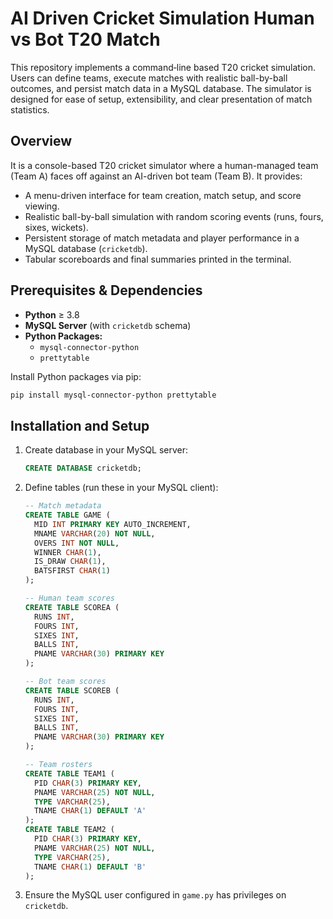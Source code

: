 # AI Driven Cricket Simulation Human vs Bot T20 Match

This repository implements a command‐line based T20 cricket simulation. Users can define teams, execute matches with realistic ball-by-ball outcomes, and persist match data in a MySQL database. The simulator is designed for ease of setup, extensibility, and clear presentation of match statistics.

## Overview
It is a console-based T20 cricket simulator where a human-managed team (Team A) faces off against an AI-driven bot team (Team B). It provides:
- A menu-driven interface for team creation, match setup, and score viewing.
- Realistic ball-by-ball simulation with random scoring events (runs, fours, sixes, wickets).
- Persistent storage of match metadata and player performance in a MySQL database (`cricketdb`).
- Tabular scoreboards and final summaries printed in the terminal.

## Prerequisites & Dependencies
- **Python** ≥ 3.8
- **MySQL Server** (with `cricketdb` schema)
- **Python Packages:**
  - `mysql-connector-python`
  - `prettytable`

Install Python packages via pip:
```bash
pip install mysql-connector-python prettytable
```

## Installation and Setup
1. Create database in your MySQL server:
   ```sql
   CREATE DATABASE cricketdb;
   ```
2. Define tables (run these in your MySQL client):
   ```sql
   -- Match metadata
   CREATE TABLE GAME (
     MID INT PRIMARY KEY AUTO_INCREMENT,
     MNAME VARCHAR(20) NOT NULL,
     OVERS INT NOT NULL,
     WINNER CHAR(1),
     IS_DRAW CHAR(1),
     BATSFIRST CHAR(1)
   );

   -- Human team scores
   CREATE TABLE SCOREA (
     RUNS INT,
     FOURS INT,
     SIXES INT,
     BALLS INT,
     PNAME VARCHAR(30) PRIMARY KEY
   );

   -- Bot team scores
   CREATE TABLE SCOREB (
     RUNS INT,
     FOURS INT,
     SIXES INT,
     BALLS INT,
     PNAME VARCHAR(30) PRIMARY KEY
   );

   -- Team rosters
   CREATE TABLE TEAM1 (
     PID CHAR(3) PRIMARY KEY,
     PNAME VARCHAR(25) NOT NULL,
     TYPE VARCHAR(25),
     TNAME CHAR(1) DEFAULT 'A'
   );
   CREATE TABLE TEAM2 (
     PID CHAR(3) PRIMARY KEY,
     PNAME VARCHAR(25) NOT NULL,
     TYPE VARCHAR(25),
     TNAME CHAR(1) DEFAULT 'B'
   );
   ```
3. Ensure the MySQL user configured in `game.py` has privileges on `cricketdb`.